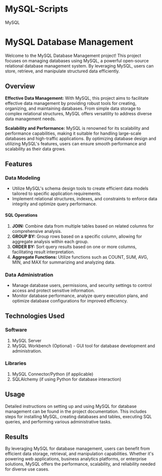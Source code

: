 # MySQL-Scripts
MySQL

# MySQL Database Management

Welcome to the MySQL Database Management project! This project focuses on managing databases using MySQL, a powerful open-source relational database management system. By leveraging MySQL, users can store, retrieve, and manipulate structured data efficiently.

## Overview

**Effective Data Management:**
With MySQL, this project aims to facilitate effective data management by providing robust tools for creating, organizing, and maintaining databases. From simple data storage to complex relational structures, MySQL offers versatility to address diverse data management needs.

**Scalability and Performance:**
MySQL is renowned for its scalability and performance capabilities, making it suitable for handling large-scale databases and high-traffic applications. By optimizing database design and utilizing MySQL's features, users can ensure smooth performance and scalability as their data grows.

## Features

### Data Modeling
- Utilize MySQL's schema design tools to create efficient data models tailored to specific application requirements.
- Implement relational structures, indexes, and constraints to enforce data integrity and optimize query performance.


#### SQL Operations
1. **JOIN:** Combine data from multiple tables based on related columns for comprehensive analysis.
2. **GROUP BY:** Group rows based on a specific column, allowing for aggregate analysis within each group.
3. **ORDER BY:** Sort query results based on one or more columns, facilitating result interpretation.
4. **Aggregate Functions:** Utilize functions such as COUNT, SUM, AVG, MIN, and MAX for summarizing and analyzing data.

### Data Administration
- Manage database users, permissions, and security settings to control access and protect sensitive information.
- Monitor database performance, analyze query execution plans, and optimize database configurations for improved efficiency.

## Technologies Used

### Software
1. MySQL Server
2. MySQL Workbench (Optional) - GUI tool for database development and administration.

### Libraries
1. MySQL Connector/Python (if applicable)
2. SQLAlchemy (if using Python for database interaction)

## Usage

Detailed instructions on setting up and using MySQL for database management can be found in the project documentation. This includes steps for installing MySQL, creating databases and tables, executing SQL queries, and performing various administrative tasks.

## Results

By leveraging MySQL for database management, users can benefit from efficient data storage, retrieval, and manipulation capabilities. Whether it's powering web applications, business analytics platforms, or enterprise solutions, MySQL offers the performance, scalability, and reliability needed for diverse use cases.
